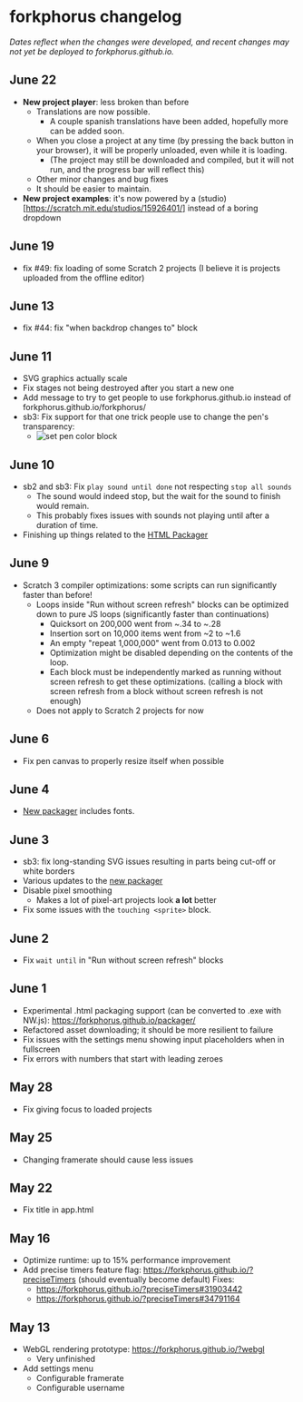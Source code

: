 # forkphorus changelog

*Dates reflect when the changes were developed, and recent changes may not yet be deployed to forkphorus.github.io.*

## June 22

- **New project player**: less broken than before
  - Translations are now possible.
    - A couple spanish translations have been added, hopefully more can be added soon.
  - When you close a project at any time (by pressing the back button in your browser), it will be properly unloaded, even while it is loading.
    - (The project may still be downloaded and compiled, but it will not run, and the progress bar will reflect this)
  - Other minor changes and bug fixes
  - It should be easier to maintain.
- **New project examples**: it's now powered by a (studio)[https://scratch.mit.edu/studios/15926401/] instead of a boring dropdown

## June 19

- fix #49: fix loading of some Scratch 2 projects (I believe it is projects uploaded from the offline editor)

## June 13

- fix #44: fix "when backdrop changes to" block

## June 11

- SVG graphics actually scale
- Fix stages not being destroyed after you start a new one
- Add message to try to get people to use forkphorus.github.io instead of forkphorus.github.io/forkphorus/
- sb3: Fix support for that one trick people use to change the pen's transparency:
  - ![set pen color block](https://user-images.githubusercontent.com/17209175/59324756-e3bfc880-8ca5-11e9-9ec4-cf0871255709.png)

## June 10

- sb2 and sb3: Fix `play sound until done` not respecting `stop all sounds`
  - The sound would indeed stop, but the wait for the sound to finish would remain.
  - This probably fixes issues with sounds not playing until after a duration of time.
- Finishing up things related to the [HTML Packager](https://forkphorus.github.io/packager/)

## June 9

- Scratch 3 compiler optimizations: some scripts can run significantly faster than before!
  - Loops inside "Run without screen refresh" blocks can be optimized down to pure JS loops (significantly faster than continuations)
    - Quicksort on 200,000 went from ~.34 to ~.28
    - Insertion sort on 10,000 items went from ~2 to ~1.6
    - An empty "repeat 1,000,000" went from 0.013 to 0.002
    - Optimization might be disabled depending on the contents of the loop.
    - Each block must be independently marked as running without screen refresh to get these optimizations. (calling a block with screen refresh from a block without screen refresh is not enough)
  - Does not apply to Scratch 2 projects for now

## June 6

- Fix pen canvas to properly resize itself when possible

## June 4

- [New packager](https://forkphorus.github.io/packager/) includes fonts.

## June 3

- sb3: fix long-standing SVG issues resulting in parts being cut-off or white borders
- Various updates to the [new packager](https://forkphorus.github.io/packager/)
- Disable pixel smoothing
  - Makes a lot of pixel-art projects look **a lot** better
- Fix some issues with the `touching <sprite>` block.

## June 2

- Fix `wait until` in "Run without screen refresh" blocks

## June 1

- Experimental .html packaging support (can be converted to .exe with NW.js): https://forkphorus.github.io/packager/
- Refactored asset downloading; it should be more resilient to failure
- Fix issues with the settings menu showing input placeholders when in fullscreen
- Fix errors with numbers that start with leading zeroes

## May 28

- Fix giving focus to loaded projects

## May 25

- Changing framerate should cause less issues

## May 22

- Fix title in app.html

## May 16

- Optimize runtime: up to 15% performance improvement
- Add precise timers feature flag: https://forkphorus.github.io/?preciseTimers (should eventually become default) Fixes:
  - https://forkphorus.github.io/?preciseTimers#31903442
  - https://forkphorus.github.io/?preciseTimers#34791164

## May 13

- WebGL rendering prototype: https://forkphorus.github.io/?webgl
  - Very unfinished
- Add settings menu
  - Configurable framerate
  - Configurable username
